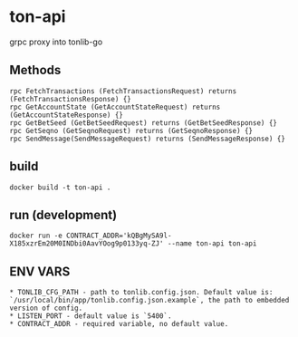 # ton-api
grpc proxy into tonlib-go

## Methods
    rpc FetchTransactions (FetchTransactionsRequest) returns (FetchTransactionsResponse) {} 
    rpc GetAccountState (GetAccountStateRequest) returns (GetAccountStateResponse) {}       
    rpc GetBetSeed (GetBetSeedRequest) returns (GetBetSeedResponse) {}                     
    rpc GetSeqno (GetSeqnoRequest) returns (GetSeqnoResponse) {}                           
    rpc SendMessage(SendMessageRequest) returns (SendMessageResponse) {}     

## build
```docker build -t ton-api .```

## run (development)
```docker run -e CONTRACT_ADDR='kQBgMySA9l-X185xzrEm20M0INDbi0AavYOog9p0133yq-ZJ' --name ton-api ton-api```

## ENV VARS
    * TONLIB_CFG_PATH - path to tonlib.config.json. Default value is: `/usr/local/bin/app/tonlib.config.json.example`, the path to embedded version of config.
    * LISTEN_PORT - default value is `5400`.
    * CONTRACT_ADDR - required variable, no default value.

